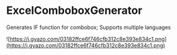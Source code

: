 # ExcelComboboxGenerator
Generates IF function for combobox; Supports multiple languages

![https://i.gyazo.com/03182ffce6f746cfb312c8e393e834c1.png](https://i.gyazo.com/03182ffce6f746cfb312c8e393e834c1.png)

